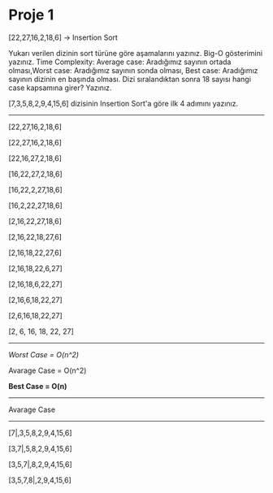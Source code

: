 # Proje 1
[22,27,16,2,18,6] -> Insertion Sort

Yukarı verilen dizinin sort türüne göre aşamalarını yazınız.
Big-O gösterimini yazınız.
Time Complexity: Average case: Aradığımız sayının ortada olması,Worst case: Aradığımız sayının sonda olması, Best case: Aradığımız sayının dizinin en başında olması.
Dizi sıralandıktan sonra 18 sayısı hangi case kapsamına girer? Yazınız.


[7,3,5,8,2,9,4,15,6] dizisinin Insertion Sort'a göre ilk 4 adımını yazınız.

---

[22,27,16,2,18,6]

[22,27,16,2,18,6]

[22,16,27,2,18,6]

[16,22,27,2,18,6]  

[16,22,2,27,18,6]  

[16,2,22,27,18,6] 

[2,16,22,27,18,6] 

[2,16,22,18,27,6] 

[2,16,18,22,27,6] 

[2,16,18,22,6,27] 

[2,16,18,6,22,27] 

[2,16,6,18,22,27]

[2,6,16,18,22,27]

[2, 6, 16, 18, 22, 27]

---

*Worst Case = O(n^2)*

Avarage Case = O(n^2)

**Best Case = O(n)**

---

Avarage Case

---

[7|,3,5,8,2,9,4,15,6]

[3,7|,5,8,2,9,4,15,6]

[3,5,7|,8,2,9,4,15,6]

[3,5,7,8|,2,9,4,15,6]
